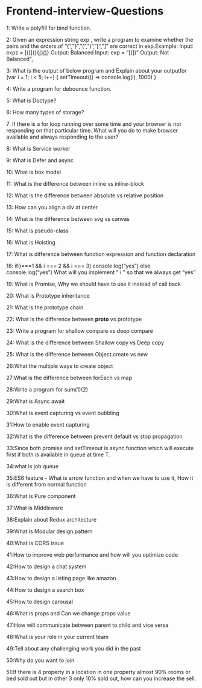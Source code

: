 # Frontend-interview-Questions

1: Write a polyfill for bind function.

2: Given an expression string exp , write a program to examine whether the pairs and the orders of “{“,”}”,”(“,”)”,”[“,”]” are correct in exp.Example: Input: expz =       [()]{}{[()()]()} Output: Balanced Input: exp = “[(])” Output: Not Balanced",

3: What is the output of below program and Explain about your outputfor (var i = 1; i < 5; i++) { setTimeout(() => console.log(i), 1000) }

4: Write a program for debounce function.

5: What is Doctype?

6: How many types of storage?

7: If there is a for loop running over some time and your browser is not responding on that particular time. What will you do to make browser available and always         responding to the user?

8: What is Service worker

9: What is Defer and async

10: What is box model

11: What is the difference between inline vs inline-block

12: What is the difference between absolute vs relative position

13: How can you align a div at center

14: What is the difference between svg vs canvas

15: What is pseudo-class

16: What is Hoisting

17: What is difference between function expression and function declaration

18: if(i===1 && i === 2 && i === 3) console.log(“yes”) else console.log(“yes”) What will you implement " i " so that we always get “yes”

19: What is Promise, Why we should have to use it instead of call back

20: What is Prototype inheritance

21: What is the prototype chain

22: What is the difference between __proto__ vs prototype

23: Write a program for shallow compare vs deep compare

24: What is the difference between Shallow copy vs Deep copy

25: What is the difference between Object.create vs new

26:What the multiple ways to create object

27:What is the difference between forEach vs map

28:Write a program for sum(1)(2)

29:What is Async await

30:What is event capturing vs event bubbling

31:How to enable event capturing

32:What is the difference between prevent default vs stop propagation

33:Since both promise and setTimeout is async function which will execute first if both is available in queue at time T.

34:what is job queue

35:ES6 feature - What is arrow function and when we have to use it, How it is different from normal function

36:What is Pure component

37:What is Middleware

38:Explain about Redux architecture

39:What is Modular design pattern

40:What is CORS issue

41:How to improve web performance and how will you optimize code

42:How to design a chat system

43:How to design a listing page like amazon

44:How to design a search box

45:How to design carousal

46:What is props and Can we change props value

47:How will communicate between parent to child and vice versa

48:What is your role in your current team

49:Tell about any challenging work you did in the past

50:Why do you want to join

51:If there is 4 property in a location in one property almost 90% rooms or bed sold out but in other 3 only 10% sold out, how can you increase the sell.

